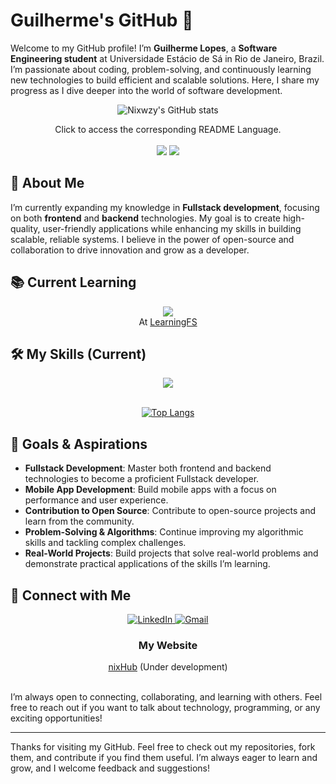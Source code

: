 # Guilherme's GitHub 🔭

Welcome to my GitHub profile! I’m **Guilherme Lopes**, a **Software Engineering student** at Universidade Estácio de Sá in Rio de Janeiro, Brazil. I’m passionate about coding, problem-solving, and continuously learning new technologies to build efficient and scalable solutions. Here, I share my progress as I dive deeper into the world of software development.
<div align="center">


![Nixwzy's GitHub stats](https://github-readme-stats.vercel.app/api?username=Nixwzy&show_icons=true&theme=transparent)

</div>

<p align="center">
    Click to access the corresponding README Language. <br/> <br/>
    <a href="https://github.com/Nixwzy/Nixwzy/blob/main/README_PTBR.md"><img src="https://raw.githubusercontent.com/stevenrskelton/flag-icon/master/png/75/country-4x3/br.png"/></a>
    <a href="https://github.com/Nixwzy/Nixwzy/blob/main/README.md"><img src="https://raw.githubusercontent.com/stevenrskelton/flag-icon/master/png/75/country-4x3/us.png"/></a>
</p>

## 🚀 About Me

I’m currently expanding my knowledge in **Fullstack development**, focusing on both **frontend** and **backend** technologies. My goal is to create high-quality, user-friendly applications while enhancing my skills in building scalable, reliable systems. I believe in the power of open-source and collaboration to drive innovation and grow as a developer.

## 📚 Current Learning

<div align="center">
    <img src="https://skillicons.dev/icons?i=typescript" />
</br>
    At <a href="https://github.com/Nixwzy/learningFS" target="_blank">LearningFS</a>
</div>

## 🛠️ My Skills (Current)

<div align="center">
   <img src="https://skillicons.dev/icons?i=html,css,js,typescript,nodejs,python,mysql,php,postgresql,vscode,git&theme=light"/>
</div>

</br> 
<div align="center">
    
[![Top Langs](https://github-readme-stats.vercel.app/api/top-langs/?username=Nixwzy&hide=html,css&layout=donut&langs_count=5)](https://github.com/Nixwzy/github-readme-stats)
</div>

## 🎯 Goals & Aspirations

- **Fullstack Development**: Master both frontend and backend technologies to become a proficient Fullstack developer.
- **Mobile App Development**: Build mobile apps with a focus on performance and user experience.
- **Contribution to Open Source**: Contribute to open-source projects and learn from the community.
- **Problem-Solving & Algorithms**: Continue improving my algorithmic skills and tackling complex challenges.
- **Real-World Projects**: Build projects that solve real-world problems and demonstrate practical applications of the skills I’m learning.

## 🔗 Connect with Me

<div align="center">
  <a href="https://www.linkedin.com/in/glopesgl/" target="_blank">
    <img src="https://img.shields.io/badge/LinkedIn-0077B5?style=for-the-badge&logo=linkedin&logoColor=white" alt="LinkedIn"/>
  </a>
   <a href="mailto:glopesglcontato@gmail.com" target="_blank">
    <img src="https://img.shields.io/badge/Gmail-D14836?style=for-the-badge&logo=gmail&logoColor=white" alt="Gmail"/>
  </a>
</div>

<div align="center">
<h3>My Website</h3>
    
[nixHub](https://nixwzy.github.io/nixHub/) (Under development)
<br/>
<br/>
</div>

I’m always open to connecting, collaborating, and learning with others. Feel free to reach out if you want to talk about technology, programming, or any exciting opportunities! 

---

Thanks for visiting my GitHub. Feel free to check out my repositories, fork them, and contribute if you find them useful. I’m always eager to learn and grow, and I welcome feedback and suggestions!
